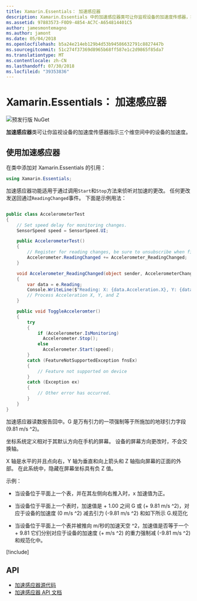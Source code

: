 ```yaml
---
title: Xamarin.Essentials： 加速感应器
description: Xamarin.Essentials 中的加速感应器类可让你监视设备的加速度传感器，指示三个维空间中的设备的加速度。
ms.assetid: 97883573-F0D9-4854-AC7C-A654814401C5
author: jamesmontemagno
ms.author: jamont
ms.date: 05/04/2018
ms.openlocfilehash: b5a24e214eb129b4d53b94586632791c8827447b
ms.sourcegitcommit: 51c274f37369d8965b68ff587e1c2d9865f85da7
ms.translationtype: MT
ms.contentlocale: zh-CN
ms.lasthandoff: 07/30/2018
ms.locfileid: "39353836"
---
```

# <a name="xamarinessentials-accelerometer"></a>Xamarin.Essentials： 加速感应器

![预发行版 NuGet](~/media/shared/pre-release.png)

**加速感应器**类可让你监视设备的加速度传感器指示三个维空间中的设备的加速度。

## <a name="using-accelerometer"></a>使用加速感应器

在类中添加对 Xamarin.Essentials 的引用：

```csharp
using Xamarin.Essentials;
```

加速感应器功能适用于通过调用`Start`和`Stop`方法来侦听对加速的更改。 任何更改发送回通过`ReadingChanged`事件。 下面是示例用法：

```csharp

public class AccelerometerTest
{
    // Set speed delay for monitoring changes.
    SensorSpeed speed = SensorSpeed.UI;

    public AccelerometerTest()
    {
        // Register for reading changes, be sure to unsubscribe when finished
        Accelerometer.ReadingChanged += Accelerometer_ReadingChanged;
    }

    void Accelerometer_ReadingChanged(object sender, AccelerometerChangedEventArgs e)
    {
        var data = e.Reading;
        Console.WriteLine($"Reading: X: {data.Acceleration.X}, Y: {data.Acceleration.Y}, Z: {data.Acceleration.Z}");
        // Process Acceleration X, Y, and Z
    }

    public void ToggleAcceleromter()
    {
        try
        {
            if (Accelerometer.IsMonitoring)
              Accelerometer.Stop();
            else
              Accelerometer.Start(speed);
        }
        catch (FeatureNotSupportedException fnsEx)
        {
            // Feature not supported on device
        }
        catch (Exception ex)
        {
            // Other error has occurred.
        }
    }
}
```

加速感应器读数报告回中。G 是万有引力的一项强制等于所施加的地球引力字段 (9.81 m/s ^2)。

坐标系统定义相对于其默认方向在手机的屏幕。 设备的屏幕方向更改时，不会交换轴。

X 轴是水平的并且点向右，Y 轴为垂直和向上箭头和 Z 轴指向屏幕的正面的外部。 在此系统中，隐藏在屏幕坐标具有负 Z 值。

示例：

* 当设备位于平面上一个表，并在其左侧向右推入时，x 加速值为正。

* 当设备位于平面上一个表时，加速值是 + 1.00 之间 G 或 (+ 9.81 m/s ^2)，对应于设备的加速度 (0 m/s ^2) 减去引力 (-9.81 m/s ^2) 和如下所示 G.规范化

* 当设备位于平面上一个表并被推向 m/秒的加速天空 ^2，加速值是否等于一个 + 9.81 它们分别对应于设备的加速度 (+ m/s ^2) 的重力强制减 (-9.81 m/s ^2) 和规范化中。

[!include[](~/essentials/includes/sensor-speed.md)]

## <a name="api"></a>API

- [加速感应器源代码](https://github.com/xamarin/Essentials/tree/master/Xamarin.Essentials/Accelerometer)
- [加速感应器 API 文档](xref:Xamarin.Essentials.Accelerometer)
